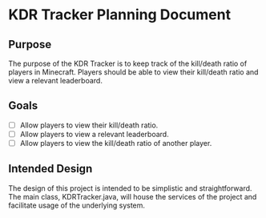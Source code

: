 # KDR Tracker Planning Document
## Purpose
The purpose of the KDR Tracker is to keep track of the kill/death ratio of players in Minecraft.
Players should be able to view their kill/death ratio and view a relevant leaderboard.

## Goals
- [ ] Allow players to view their kill/death ratio.
- [ ] Allow players to view a relevant leaderboard.
- [ ] Allow players to view the kill/death ratio of another player.

## Intended Design
The design of this project is intended to be simplistic and straightforward.
The main class, KDRTracker.java, will house the services of the project and facilitate usage of the underlying system.
